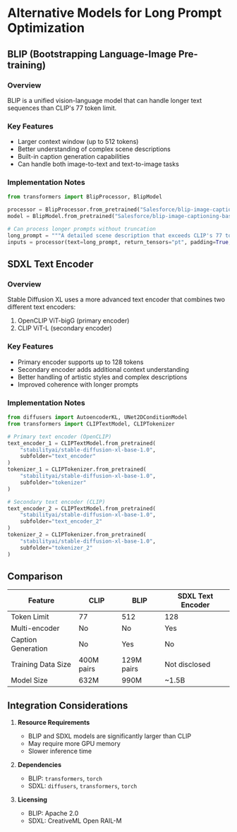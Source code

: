 # Alternative Models for Long Prompt Optimization

## BLIP (Bootstrapping Language-Image Pre-training)

### Overview
BLIP is a unified vision-language model that can handle longer text sequences than CLIP's 77 token limit.

### Key Features
- Larger context window (up to 512 tokens)
- Better understanding of complex scene descriptions
- Built-in caption generation capabilities
- Can handle both image-to-text and text-to-image tasks

### Implementation Notes
```python
from transformers import BlipProcessor, BlipModel

processor = BlipProcessor.from_pretrained("Salesforce/blip-image-captioning-base")
model = BlipModel.from_pretrained("Salesforce/blip-image-captioning-base")

# Can process longer prompts without truncation
long_prompt = """A detailed scene description that exceeds CLIP's 77 token limit..."""
inputs = processor(text=long_prompt, return_tensors="pt", padding=True, truncation=False)
```

## SDXL Text Encoder

### Overview
Stable Diffusion XL uses a more advanced text encoder that combines two different text encoders:
1. OpenCLIP ViT-bigG (primary encoder)
2. CLIP ViT-L (secondary encoder)

### Key Features
- Primary encoder supports up to 128 tokens
- Secondary encoder adds additional context understanding
- Better handling of artistic styles and complex descriptions
- Improved coherence with longer prompts

### Implementation Notes
```python
from diffusers import AutoencoderKL, UNet2DConditionModel
from transformers import CLIPTextModel, CLIPTokenizer

# Primary text encoder (OpenCLIP)
text_encoder_1 = CLIPTextModel.from_pretrained(
    "stabilityai/stable-diffusion-xl-base-1.0", 
    subfolder="text_encoder"
)
tokenizer_1 = CLIPTokenizer.from_pretrained(
    "stabilityai/stable-diffusion-xl-base-1.0",
    subfolder="tokenizer"
)

# Secondary text encoder (CLIP)
text_encoder_2 = CLIPTextModel.from_pretrained(
    "stabilityai/stable-diffusion-xl-base-1.0", 
    subfolder="text_encoder_2"
)
tokenizer_2 = CLIPTokenizer.from_pretrained(
    "stabilityai/stable-diffusion-xl-base-1.0",
    subfolder="tokenizer_2"
)
```

## Comparison

| Feature | CLIP | BLIP | SDXL Text Encoder |
|---------|------|------|-------------------|
| Token Limit | 77 | 512 | 128 |
| Multi-encoder | No | No | Yes |
| Caption Generation | No | Yes | No |
| Training Data Size | 400M pairs | 129M pairs | Not disclosed |
| Model Size | 632M | 990M | ~1.5B |

## Integration Considerations

1. **Resource Requirements**
   - BLIP and SDXL models are significantly larger than CLIP
   - May require more GPU memory
   - Slower inference time

2. **Dependencies**
   - BLIP: `transformers`, `torch`
   - SDXL: `diffusers`, `transformers`, `torch`

3. **Licensing**
   - BLIP: Apache 2.0
   - SDXL: CreativeML Open RAIL-M
